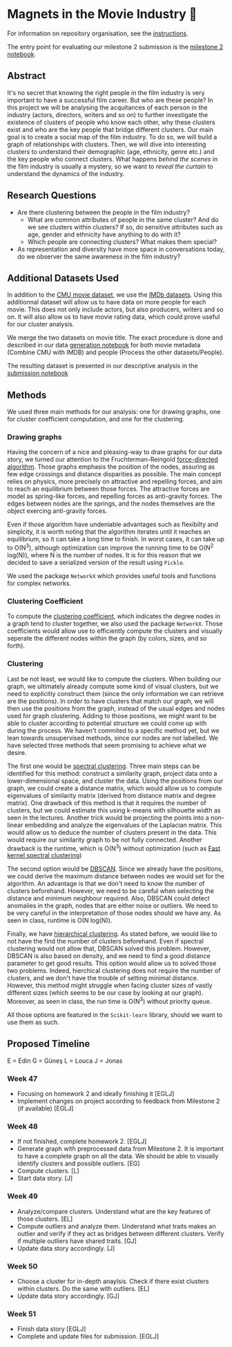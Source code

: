 # Magnets in the Movie Industry 🧲

For information on repository organisation, see the [instructions](docs/instr.md).

The entry point for evaluating our milestone 2 submission is the [milestone 2 notebook](milestone_2.ipynb).

## Abstract

It's no secret that knowing the right people in the film industry is very important to have a successful film career. But who are these people? In this project we will be analysing the acquitances of each person in the industry (actors, directors, writers and so on) to further investigate the existence of clusters of people who know each other, why these clusters exist and who are the key people that bridge different clusters. Our main goal is to create a social map of the film industry. To do so, we will build a graph of relationships with clusters. Then, we will dive into interesting clusters to understand their demographic (age, ethnicity, genre etc.) and the key people who connect clusters. What happens *behind the scenes* in the film industry is usually a mystery, so we want to *reveal the curtain* to understand the dynamics of the industry.

## Research Questions

- Are there clustering between the people in the film industry?
    - What are common attributes of people in the same cluster? And do we see clusters within clusters? If so, do sensitive attributes such as age, gender and ethnicity have anything to do with it?
    - Which people are connecting clusters? What makes them special?
- As representation and diversity have more space in conversations today, do we observer the same awareness in the film industry?

## Additional Datasets Used

In addition to the [CMU movie dataset](http://www.cs.cmu.edu/~ark/personas/), we use the [IMDb datasets](https://www.imdb.com/interfaces/). Using this additionnal dataset will allow us to have data on more people for each movie. This does not only include actors, but also producers, writers and so on. It will also allow us to have movie rating data, which could prove useful for our cluster analysis.

We merge the two datasets on movie title. The exact procedure is done and described in our data [generation notebook](src/generate_data.ipynb) for both movie metadata (Combine CMU with IMDB) and people (Process the other datasets/People).

The resulting dataset is presented in our descriptive analysis in the [submission notebook](milestone_2.ipynb)

## Methods

We used three main methods for our analysis: one for drawing graphs, one for cluster coefficient computation, and one for the clustering.

### Drawing graphs

Having the concern of a nice and pleasing-way to draw graphs for our data story, we turned our attention to the Fruchterman-Reingold [force-directed algorithm](https://en.wikipedia.org/wiki/Force-directed_graph_drawing#Methods). Those graphs emphasis the position of the nodes, assuring as few edge crossings and distance disparities as possible. The main concept relies on physics, more precisely on attractive and repelling forces, and aim to reach an equilibrium between those forces. The attractive forces are model as spring-like forces, and repelling forces as anti-gravity forces. The edges between nodes are the springs, and the nodes themselves are the object exercing anti-gravity forces. 

Even if those algorithm have undeniable advantages such as flexibilty and simplcity, it is worth noting that the algorithm iterates until it reaches an equilibrium, so it can take a long time to finish. In worst cases, it can take up to O(N<sup>3</sup>), although optimization can improve the running time to be O(N<sup>2</sup> log(N)), where N is the number of nodes. It is for this reason that we decided to save a serialized version of the result using `Pickle`. 

We used the package `NetworkX` which provides useful tools and functions for complex networks.

### Clustering Coefficient

To compute the [clustering coefficient](https://en.wikipedia.org/wiki/Clustering_coefficient), which indicates the degree nodes in a graph tend to cluster together, we also used the package `NetworkX`. Those coefficients would allow use to efficiently compute the clusters and visually seperate the different nodes within the graph (by colors, sizes, and so forth).


### Clustering

Last be not least, we would like to compute the clusters. When building our graph, we ultimately already compute some kind of visual clusters, but we need to explicitly construct them (since the only information we can retrieve are the positions). In order to have clusters that match our graph, we will then use the positions from the graph, instead of the usual edges and nodes used for graph clustering. Adding to those positions, we might want to be able to cluster according to potential structure we could come up with during the process. We haven't commited to a specific method yet, but we lean towards unsupervised methods, since our nodes are not labelled. We have selected three methods that seem promising to achieve what we desire. 

The first one would be [spectral clustering](https://en.wikipedia.org/wiki/Spectral_clustering). Three main steps can be identified for this method: construct a similarity graph, project data onto a lower-dimensional space, and cluster the data. Using the positions from our graph, we could create a distance matrix, which would allow us to compute eigenvalues of similarity matrix (derived from distance matrix and degree matrix). One drawback of this method is that it requires the number of clusters, but we could estimate this using k-means with silhouette width as seen in the lectures. Another trick would be projecting the points into a non-linear embedding and analyze the eigenvalues of the Laplacian matrix. This would allow us to deduce the number of clusters present in the data. This would require our similarity graph to be not fully connected. Another drawback is the runtime, which is O(N<sup>3</sup>) without optimization (such as [Fast kernel spectral clustering](https://www.sciencedirect.com/science/article/abs/pii/S0925231217307488))

The second option would be [DBSCAN](https://en.wikipedia.org/wiki/DBSCAN). Since we already have the positions, we could derive the maximum distance between nodes we would set for the algorithm. An advantage is that we don't need to know the number of clusters beforehand. However, we need to be careful when selecting the distance and minimum neighbour required. Also, DBSCAN could detect anomalies in the graph, nodes that are either noise or outliers. We need to be very careful in the interpretation of those nodes should we have any. As seen in class, runtime is O(N log(N)).

Finally, we have [hierarchical clustering](https://en.wikipedia.org/wiki/Hierarchical_clustering). As stated before, we would like to not have the find the number of clusters beforehand. Even if spectral clustering would not allow that, DBSCAN solved this problem. However, DBSCAN is also based on density, and we need to find a good distance parameter to get good results. This option would allow us to solved those two problems. Indeed, hierchical clustering does not require the number of clusters, and we don't have the trouble of setting minimal distance. However, this method might struggle when facing cluster sizes of vastly different sizes (which seems to be our case by looking at our graph). Moreover, as seen in class, the run time is O(N<sup>3</sup>) without priority queue.

All those options are featured in the `Scikit-learn` library, should we want to use them as such.

## Proposed Timeline

E = Edin
G = Güneş
L = Louca
J = Jonas

### Week 47

- Focusing on homework 2 and ideally finishing it [EGLJ]
- Implement changes on project according to feedback from Milestone 2 (if available) [EGLJ]

### Week 48

- If not finished, complete homework 2. [EGLJ]
- Generate graph with preprocessed data from Milestone 2. It is  important to have a complete graph on all the data. We should be able to visually identify clusters and possible outliers.  [EG]
- Compute clusters. [L]
- Start data story. [J]

### Week 49

- Analyze/compare clusters. Understand what are the key features of those clusters. [EL]
- Compute outliers and analyze them. Understand what traits makes an outlier and verify if they act as bridges between different clusters. Verify if multiple outliers have shared traits. [GJ]
- Update data story accordingly. [J]

### Week 50

- Choose a cluster for in-depth anaylsis. Check if there exist clusters within clusters. Do the same with outliers. [EL]
- Update data story accordingly. [GJ]

### Week 51

- Finish data story [EGLJ]
- Complete and update files for submission. [EGLJ]

